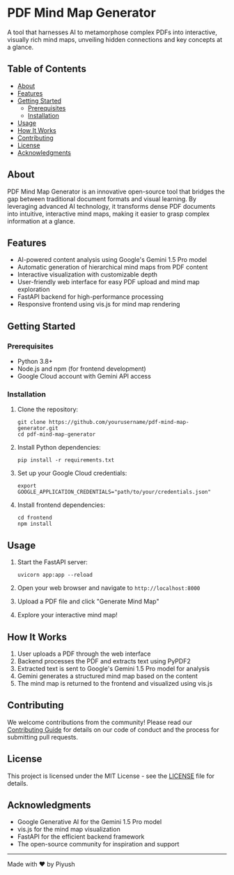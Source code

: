 # PDF Mind Map Generator

A tool that harnesses AI to metamorphose complex PDFs into interactive, visually rich mind maps, unveiling hidden connections and key concepts at a glance.

## Table of Contents
- [About](#about)
- [Features](#features)
- [Getting Started](#getting-started)
  - [Prerequisites](#prerequisites)
  - [Installation](#installation)
- [Usage](#usage)
- [How It Works](#how-it-works)
- [Contributing](#contributing)
- [License](#license)
- [Acknowledgments](#acknowledgments)

## About

PDF Mind Map Generator is an innovative open-source tool that bridges the gap between traditional document formats and visual learning. By leveraging advanced AI technology, it transforms dense PDF documents into intuitive, interactive mind maps, making it easier to grasp complex information at a glance.

## Features

- AI-powered content analysis using Google's Gemini 1.5 Pro model
- Automatic generation of hierarchical mind maps from PDF content
- Interactive visualization with customizable depth
- User-friendly web interface for easy PDF upload and mind map exploration
- FastAPI backend for high-performance processing
- Responsive frontend using vis.js for mind map rendering

## Getting Started

### Prerequisites

- Python 3.8+
- Node.js and npm (for frontend development)
- Google Cloud account with Gemini API access

### Installation

1. Clone the repository:
   ```
   git clone https://github.com/yourusername/pdf-mind-map-generator.git
   cd pdf-mind-map-generator
   ```

2. Install Python dependencies:
   ```
   pip install -r requirements.txt
   ```

3. Set up your Google Cloud credentials:
   ```
   export GOOGLE_APPLICATION_CREDENTIALS="path/to/your/credentials.json"
   ```

4. Install frontend dependencies:
   ```
   cd frontend
   npm install
   ```

## Usage

1. Start the FastAPI server:
   ```
   uvicorn app:app --reload
   ```

2. Open your web browser and navigate to `http://localhost:8000`

3. Upload a PDF file and click "Generate Mind Map"

4. Explore your interactive mind map!

## How It Works

1. User uploads a PDF through the web interface
2. Backend processes the PDF and extracts text using PyPDF2
3. Extracted text is sent to Google's Gemini 1.5 Pro model for analysis
4. Gemini generates a structured mind map based on the content
5. The mind map is returned to the frontend and visualized using vis.js

## Contributing

We welcome contributions from the community! Please read our [Contributing Guide](CONTRIBUTING.md) for details on our code of conduct and the process for submitting pull requests.

## License

This project is licensed under the MIT License - see the [LICENSE](LICENSE) file for details.

## Acknowledgments

- Google Generative AI for the Gemini 1.5 Pro model
- vis.js for the mind map visualization
- FastAPI for the efficient backend framework
- The open-source community for inspiration and support

---

Made with ❤️ by Piyush
